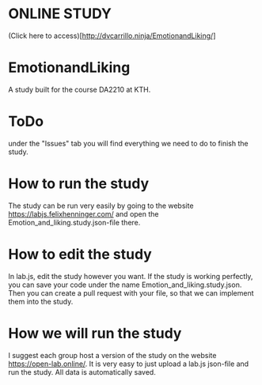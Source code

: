 # ONLINE STUDY
(Click here to access)[http://dvcarrillo.ninja/EmotionandLiking/]

# EmotionandLiking
A study built for the course DA2210 at KTH.

# ToDo
under the "Issues" tab you will find everything we need to do to finish the study. 

# How to run the study 
The study can be run very easily by going to the website https://labjs.felixhenninger.com/ and open the Emotion_and_liking.study.json-file there.

# How to edit the study
In lab.js, edit the study however you want. If the study is working perfectly, you can save your code under the name Emotion_and_liking.study.json. Then you can create a pull request with your file, so that we can implement them into the study. 

# How we will run the study
I suggest each group host a version of the study on the website https://open-lab.online/. It is very easy to just upload a lab.js json-file and run the study. All data is automatically saved. 

